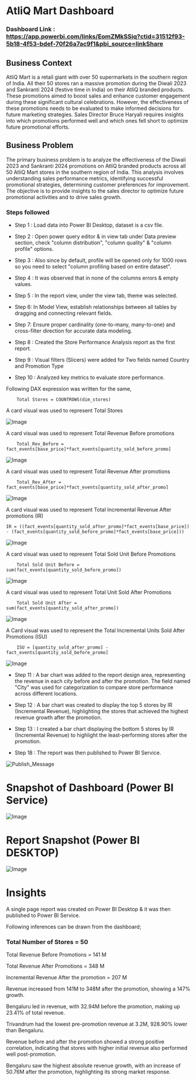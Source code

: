 # AtliQ Mart Dashboard

### Dashboard Link : https://app.powerbi.com/links/EomZMkSSiq?ctid=31512f93-5b18-4f53-bdef-70f26a7ac9f1&pbi_source=linkShare

## Business Context

AtliQ Mart is a retail giant with over 50 supermarkets in the southern region of India. All their 50 stores ran a 
massive promotion during the Diwali 2023 and Sankranti 2024 (festive time in India) on their AtliQ branded 
products. These promotions aimed to boost sales and enhance customer engagement during these significant 
cultural celebrations. However, the effectiveness of these promotions needs to be evaluated to make informed 
decisions for future marketing strategies. Sales Director Bruce Haryali requires insights into which promotions 
performed well and which ones fell short to optimize future promotional efforts.

## Business Problem 

The primary business problem is to analyze the effectiveness of the Diwali 2023 and Sankranti 2024 
promotions on AtliQ branded products across all 50 AtliQ Mart stores in the southern region of India. This 
analysis involves understanding sales performance metrics, identifying successful promotional strategies, 
determining customer preferences for improvement. The objective is to provide insights to the sales director to 
optimize future promotional activities and to drive sales growth.


### Steps followed 

- Step 1 : Load data into Power BI Desktop,  dataset is a csv file.

- Step 2 : Open power query editor & in view tab under Data preview section, check "column distribution", "column quality" & "column profile" options.
- Step 3 : Also since by default, profile will be opened only for 1000 rows so you need to select "column profiling based on entire dataset".
- Step 4 : It was observed that in none of the columns errors & empty values.  
- Step 5 : In the report view, under the view tab, theme was selected.
- Step 6: In Model View, establish relationships between all tables by dragging and connecting relevant fields.
- Step 7: Ensure proper cardinality (one-to-many, many-to-one) and cross-filter direction for accurate data modeling. 
- Step 8 : Created the Store Performance Analysis report as the first report.
- Step 9 : Visual filters (Slicers) were added for Two fields named Country and Promotion Type 
- Step 10 : Analyzed key metrics to evaluate store performance.

Following DAX expression was written for the same,
        
        Total Stores = COUNTROWS(dim_stores)
        
A card visual was used to represent Total Stores

![Image](https://github.com/user-attachments/assets/a4cc0bb6-cdee-4a7b-85c5-0e7c96ddeb62)

A card visual was used to represent Total Revenue Before promotions
        
        Total_Rev_Before = fact_events[base_price]*fact_events[quantity_sold_before_promo]

![Image](https://github.com/user-attachments/assets/2b9babe8-2ee2-4f70-9028-2330fc7c265c)
        
A card visual was used to represent Total Revenue After promotions
       
        Total_Rev_After = fact_events[base_price]*fact_events[quantity_sold_after_promo]

![Image](https://github.com/user-attachments/assets/cdea7d8e-2174-4118-9547-e5ab0cbf1d37)

A card visual was used to represent Total Incremental Revenue After promotions (IR)

    IR = ((fact_events[quantity_sold_after_promo]*fact_events[base_price]) - (fact_events[quantity_sold_before_promo]*fact_events[base_price]))

![Image](https://github.com/user-attachments/assets/6e4f9340-e480-4283-b4bd-02fdcb7f68f9)

A card visual was used to represent Total Sold Unit Before Promotions
       
        Total Sold Unit Before = sum(fact_events[quantity_sold_before_promo])

![Image](https://github.com/user-attachments/assets/31f91d47-ad8d-41c8-b444-3977f2190abc)

A card visual was used to represent Total Unit Sold After Promotions

        Total Sold Unit After = sum(fact_events[quantity_sold_after_promo])
        

![Image](https://github.com/user-attachments/assets/250f86d3-2b8b-4247-b333-ad70b82d1568)

A Card visual was used to represent the Total Incremental Units Sold After Promotions (ISU)

        ISU = [quantity_sold_after_promo] - fact_events[quantity_sold_before_promo]
        

![Image](https://github.com/user-attachments/assets/6ff61880-a08b-4548-a2ed-fa82d2f6c535)
- Step 11 : A bar chart was added to the report design area, representing the revenue in each city before and after the promotion. The field named "City" was used for categorization to compare store performance across different locations. 
- Step 12 : A bar chart was created to display the top 5 stores by IR (Incremental Revenue), highlighting the stores that achieved the highest revenue growth after the promotion.

- Step 13 : I created a bar chart displaying the bottom 5 stores by IR (Incremental Revenue) to highlight the least-performing stores after the promotion.
 
 
 - Step 18 : The report was then published to Power BI Service.
 
 
![Publish_Message](https://user-images.githubusercontent.com/102996550/174094520-3a845196-97e6-4d44-8760-34a64abc3e77.jpg)

# Snapshot of Dashboard (Power BI Service)

![Image](https://github.com/user-attachments/assets/1f355efa-4c23-4b53-88c8-6aaa51f0b94b)

 
 # Report Snapshot (Power BI DESKTOP)

 
![Image](https://github.com/user-attachments/assets/88c5de65-ece9-4bd5-ab42-e58598450d30)

# Insights

A single page report was created on Power BI Desktop & it was then published to Power BI Service.

Following inferences can be drawn from the dashboard;

###  Total Number of Stores = 50

  Total Revenue Before Promotions = 141 M

  Total Revenue After Promotions = 348 M
  
  Incremental Revenue After the promotion = 207 M

Revenue increased from 141M to 348M after the promotion, showing a 147% growth. 

Bengaluru led in revenue, with 32.94M before the promotion, making up 23.41% of total revenue.

Trivandrum had the lowest pre-promotion revenue at 3.2M, 928.90% lower than Bengaluru.

Revenue before and after the promotion showed a strong positive correlation, indicating that stores with higher initial revenue also performed well post-promotion.

Bengaluru saw the highest absolute revenue growth, with an increase of 50.76M after the promotion, highlighting its strong market response. 

